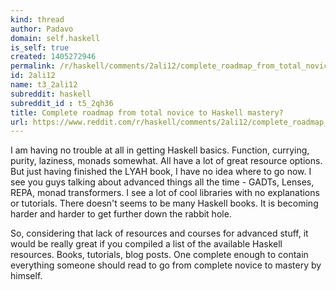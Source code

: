 ```yaml
---
kind: thread
author: Padavo
domain: self.haskell
is_self: true
created: 1405272946
permalink: /r/haskell/comments/2ali12/complete_roadmap_from_total_novice_to_haskell/
id: 2ali12
name: t3_2ali12
subreddit: haskell
subreddit_id : t5_2qh36
title: Complete roadmap from total novice to Haskell mastery?
url: https://www.reddit.com/r/haskell/comments/2ali12/complete_roadmap_from_total_novice_to_haskell/
---
```


I am having no trouble at all in getting Haskell basics. Function, currying, purity, laziness, monads somewhat. All have a lot of great resource options. But just having finished the LYAH book, I have no idea where to go now. I see you guys talking about advanced things all the time - GADTs, Lenses, REPA, monad transformers. I see a lot of cool libraries with no explanations or tutorials. There doesn't seems to be many Haskell books. It is becoming harder and harder to get further down the rabbit hole.

So, considering that lack of resources and courses for advanced stuff, it would be really great if you compiled a list of the available Haskell resources. Books, tutorials, blog posts. One complete enough to contain everything someone should read to go from complete novice to mastery by himself.
